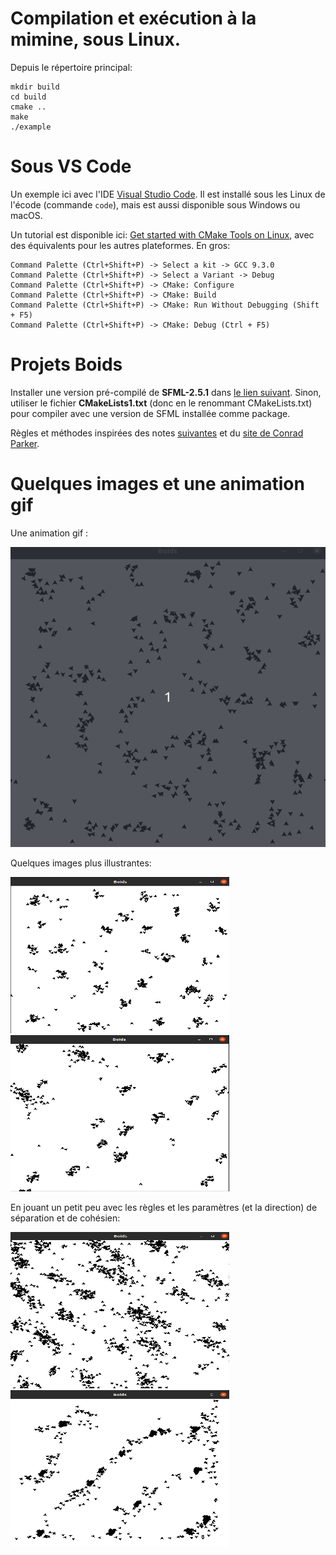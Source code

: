 # Compilation et exécution à la mimine, sous Linux.
Depuis le répertoire principal:

    mkdir build
    cd build
    cmake ..
    make
    ./example

# Sous VS Code
Un exemple ici avec l'IDE [Visual Studio Code](https://code.visualstudio.com/). Il est installé sous les Linux de l'écode (commande `code`), mais est aussi disponible sous Windows ou macOS.

Un tutorial est disponible ici: [Get started with CMake Tools on Linux](https://code.visualstudio.com/docs/cpp/cmake-linux), avec des équivalents pour les autres plateformes. En gros:

    Command Palette (Ctrl+Shift+P) -> Select a kit -> GCC 9.3.0
    Command Palette (Ctrl+Shift+P) -> Select a Variant -> Debug
    Command Palette (Ctrl+Shift+P) -> CMake: Configure
    Command Palette (Ctrl+Shift+P) -> CMake: Build
    Command Palette (Ctrl+Shift+P) -> CMake: Run Without Debugging (Shift + F5)
    Command Palette (Ctrl+Shift+P) -> CMake: Debug (Ctrl + F5)


# Projets Boids 

Installer une version pré-compilé de **SFML-2.5.1** dans [le lien suivant](https://www.sfml-dev.org/download.php). Sinon, utiliser le fichier **CMakeLists1.txt** (donc en le renommant CMakeLists.txt) pour compiler avec une version de SFML installée comme package.

Règles et méthodes inspirées des notes [suivantes](https://github.com/florimondmanca/pyboids/blob/master/NOTES.md) et du [site de Conrad Parker](http://www.vergenet.net/~conrad/boids/index.html).

# Quelques images et une animation gif

Une animation gif :

<img src="https://github.com/adakri/Projet_rentree_cpp/blob/master/images/boids1.gif?raw=true" width="640" height="480">


Quelques images plus illustrantes:

<img src="https://github.com/adakri/Projet_rentree_cpp/blob/master/images/boids1.png?raw=true" width="350" height="250">

<img src="https://github.com/adakri/Projet_rentree_cpp/blob/master/images/boids2.png?raw=true" width="350" height="250">

En jouant un petit peu avec les règles et les paramètres (et la direction) de séparation et de cohésien:

<img src="https://github.com/adakri/Projet_rentree_cpp/blob/master/images/boids3.png?raw=true" width="350" height="250">

<img src="https://github.com/adakri/Projet_rentree_cpp/blob/master/images/boids4.png?raw=true" width="350" height="250">



